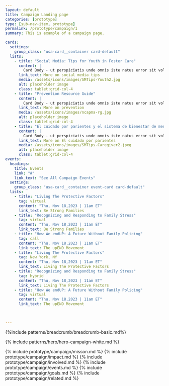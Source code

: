 ```yaml
---
layout: default
title: Campaign Landing page
categories: [prototype]
type: [sub-nav-item, prototype]
permalink: /prototype/campaign/1
summary: This is example of a campaign page.

cards:
  settings:
    group_class: "usa-card__container card-default"
  lists:
    - title: "Social Media: Tips for Youth in Foster Care"
      content: | 
        Card Body - ut perspiciatis unde omnis iste natus error sit voluptatem accusantium doloremque laudantium, totam rem aperiam, eaque ipsa quae perspiciatis unde omnis iste natus  
      link_text: More on social media tips
      media: /assets/icons/images/SMTips-Youth2.jpg
      alt: placeholder image
      class: tablet:grid-col-4
    - title: "Prevention Resource Guide"
      content: | 
        Card Body - ut perspiciatis unde omnis iste natus error sit voluptatem accusantium doloremque laudantium, totam rem aperiam, eaque ipsa quae perspiciatis unde omnis iste natus   
      link_text: More on prevention
      media: /assets/icons/images/ncapma-rg.jpg
      alt: placeholder image
      class: tablet:grid-col-4
    - title: "El cuidado por parientes y el sistema de bienestar de menores (Kinship Care and the Child Welfare System)"
      content: | 
        Card Body - ut perspiciatis unde omnis iste natus error sit voluptatem accusantium doloremque laudantium…  
      link_text: More on El cuidado por parientes
      media: /assets/icons/images/SMTips-Caregiver2.jpeg
      alt: placeholder image
      class: tablet:grid-col-4
events:
  headings:
    title: Events
    link: "#"
    link_text: "See All Campaign Events"
  settings:
    group_class: "usa-card__container event-card card-default"
  lists:
    - title: "Living The Protective Factors"
      tag: virtual
      content: "Thu, Nov 18,2023 | 11am ET"
      link_text: Be Strong Families
    - title: "Recognizing and Responding to Family Stress"
      tag: virtual
      content: "Thu, Nov 18,2023 | 11am ET"
      link_text: Be Strong Families
    - title: "How We endUP: A Future Without Family Policing"
      tag: call
      content: "Thu, Nov 18,2023 | 11am ET"
      link_text: The upEND Movement
    - title: "Living The Protective Factors"
      tag: New York, NY
      content: "Thu, Nov 18,2023 | 11am ET"
      link_text: Living The Protective Factors
    - title: "Recognizing and Responding to Family Stress"
      tag: hybrid
      content: "Thu, Nov 18,2023 | 11am ET"
      link_text: Living The Protective Factors
    - title: "How We endUP: A Future Without Family Policing"
      tag: virtual
      content: "Thu, Nov 18,2023 | 11am ET"
      link_text: The upEND Movement
    

      
---
```

<style>
  .campaign-involved img{
    height: 175px;
  }
  .usa-card__body{
    margin-top: 1rem;
    margin-bottom: 1rem;
  }
</style>

{%include patterns/breadcrumb/breadcrumb-basic.md%}

{% include patterns/hero/hero-campaign-white.md %}

{% include prototype/campaign/misson.md %}
{% include prototype/campaign/impact.md %}
{% include prototype/campaign/involved.md %}
{% include prototype/campaign/events.md %}
{% include prototype/campaign/goals.md %}
{% include prototype/campaign/related.md %}